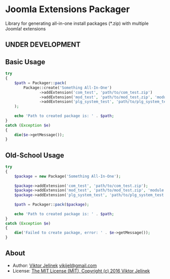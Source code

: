 #   Joomla Extensions Packager
Library for generating all-in-one install packages (*.zip) with multiple Joomla! extensions

##  UNDER DEVELOPMENT

##  Basic Usage

```php
try
{
	$path = Packager::pack(
		Package::create('Something All-In-One')
		       ->addExtension('com_test', 'path/to/com_test.zip')
		       ->addExtension('mod_test', 'path/to/mod_test.zip', 'module', 'site')
		       ->addExtension('plg_system_test', 'path/to/plg_system_test.zip', 'plugin', null, 'system')
	);
	
	echo 'Path to created package is: ' . $path;
}
catch (Exception $e)
{
	die($e->getMessage());
}
```

##  Old-School Usage

```php
try
{
	$package = new Package('Something All-In-One');
	
	$package->addExtension('com_test', 'path/to/com_test.zip');
	$package->addExtension('mod_test', 'path/to/mod_test.zip', 'module', 'site');
	$package->addExtension('plg_system_test', 'path/to/plg_system_test.zip', 'plugin', null, 'system');
	
	$path = Packager::pack($package);
	
	echo 'Path to created package is: ' . $path;
}
catch (Exception $e)
{
	die('Failed to create package, error: ' . $e->getMessage());
}
```

##  About
-   Author: [Viktor Jelínek](http://www.vikijel.cz) <vikijel@gmail.com>
-   License: [The MIT License (MIT), Copyright (c) 2016 Viktor Jelínek](LICENSE.txt)
